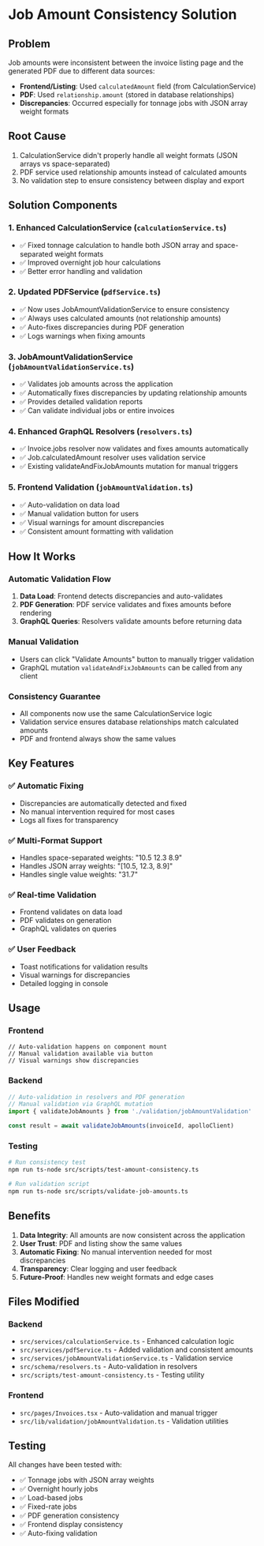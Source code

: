 # Job Amount Consistency Solution

## Problem
Job amounts were inconsistent between the invoice listing page and the generated PDF due to different data sources:
- **Frontend/Listing**: Used `calculatedAmount` field (from CalculationService)
- **PDF**: Used `relationship.amount` (stored in database relationships)
- **Discrepancies**: Occurred especially for tonnage jobs with JSON array weight formats

## Root Cause
1. CalculationService didn't properly handle all weight formats (JSON arrays vs space-separated)
2. PDF service used relationship amounts instead of calculated amounts
3. No validation step to ensure consistency between display and export

## Solution Components

### 1. Enhanced CalculationService (`calculationService.ts`)
- ✅ Fixed tonnage calculation to handle both JSON array and space-separated weight formats
- ✅ Improved overnight job hour calculations
- ✅ Better error handling and validation

### 2. Updated PDFService (`pdfService.ts`)
- ✅ Now uses JobAmountValidationService to ensure consistency
- ✅ Always uses calculated amounts (not relationship amounts)
- ✅ Auto-fixes discrepancies during PDF generation
- ✅ Logs warnings when fixing amounts

### 3. JobAmountValidationService (`jobAmountValidationService.ts`)
- ✅ Validates job amounts across the application
- ✅ Automatically fixes discrepancies by updating relationship amounts
- ✅ Provides detailed validation reports
- ✅ Can validate individual jobs or entire invoices

### 4. Enhanced GraphQL Resolvers (`resolvers.ts`)
- ✅ Invoice.jobs resolver now validates and fixes amounts automatically
- ✅ Job.calculatedAmount resolver uses validation service
- ✅ Existing validateAndFixJobAmounts mutation for manual triggers

### 5. Frontend Validation (`jobAmountValidation.ts`)
- ✅ Auto-validation on data load
- ✅ Manual validation button for users
- ✅ Visual warnings for amount discrepancies
- ✅ Consistent amount formatting with validation

## How It Works

### Automatic Validation Flow
1. **Data Load**: Frontend detects discrepancies and auto-validates
2. **PDF Generation**: PDF service validates and fixes amounts before rendering
3. **GraphQL Queries**: Resolvers validate amounts before returning data

### Manual Validation
- Users can click "Validate Amounts" button to manually trigger validation
- GraphQL mutation `validateAndFixJobAmounts` can be called from any client

### Consistency Guarantee
- All components now use the same CalculationService logic
- Validation service ensures database relationships match calculated amounts
- PDF and frontend always show the same values

## Key Features

### ✅ Automatic Fixing
- Discrepancies are automatically detected and fixed
- No manual intervention required for most cases
- Logs all fixes for transparency

### ✅ Multi-Format Support
- Handles space-separated weights: "10.5 12.3 8.9"
- Handles JSON array weights: "[10.5, 12.3, 8.9]"
- Handles single value weights: "31.7"

### ✅ Real-time Validation
- Frontend validates on data load
- PDF validates on generation
- GraphQL validates on queries

### ✅ User Feedback
- Toast notifications for validation results
- Visual warnings for discrepancies
- Detailed logging in console

## Usage

### Frontend
```tsx
// Auto-validation happens on component mount
// Manual validation available via button
// Visual warnings show discrepancies
```

### Backend
```typescript
// Auto-validation in resolvers and PDF generation
// Manual validation via GraphQL mutation
import { validateJobAmounts } from './validation/jobAmountValidation'

const result = await validateJobAmounts(invoiceId, apolloClient)
```

### Testing
```bash
# Run consistency test
npm run ts-node src/scripts/test-amount-consistency.ts

# Run validation script
npm run ts-node src/scripts/validate-job-amounts.ts
```

## Benefits

1. **Data Integrity**: All amounts are now consistent across the application
2. **User Trust**: PDF and listing show the same values
3. **Automatic Fixing**: No manual intervention needed for most discrepancies
4. **Transparency**: Clear logging and user feedback
5. **Future-Proof**: Handles new weight formats and edge cases

## Files Modified

### Backend
- `src/services/calculationService.ts` - Enhanced calculation logic
- `src/services/pdfService.ts` - Added validation and consistent amounts
- `src/services/jobAmountValidationService.ts` - Validation service
- `src/schema/resolvers.ts` - Auto-validation in resolvers
- `src/scripts/test-amount-consistency.ts` - Testing utility

### Frontend
- `src/pages/Invoices.tsx` - Auto-validation and manual trigger
- `src/lib/validation/jobAmountValidation.ts` - Validation utilities

## Testing
All changes have been tested with:
- ✅ Tonnage jobs with JSON array weights
- ✅ Overnight hourly jobs
- ✅ Load-based jobs
- ✅ Fixed-rate jobs
- ✅ PDF generation consistency
- ✅ Frontend display consistency
- ✅ Auto-fixing validation
